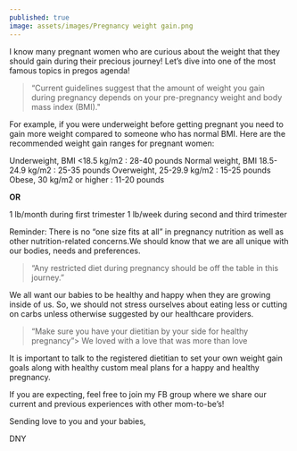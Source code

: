 ```yaml
---
published: true
image: assets/images/Pregnancy weight gain.png
---
```



I know many pregnant women who are curious about the weight that they should gain during their precious journey! Let’s dive into one of the most famous topics in pregos agenda!

> “Current guidelines suggest that the amount of weight you gain during pregnancy depends on your pre-pregnancy weight and body mass index (BMI)."

For example, if you were underweight before getting pregnant you need to gain more weight compared to someone who has normal BMI. Here are the recommended weight gain ranges for pregnant women:


Underweight, BMI <18.5 kg/m2 : 28-40 pounds
Normal weight, BMI 18.5-24.9 kg/m2 : 25-35 pounds
Overweight, 25-29.9 kg/m2 : 15-25 pounds
Obese, 30 kg/m2 or higher : 11-20 pounds

**OR**

1 lb/month during first trimester
1 lb/week during second and third trimester


Reminder: There is no “one size fits at all” in pregnancy nutrition as well as other nutrition-related concerns.We should know that we are all unique with our bodies, needs and preferences. 

> “Any restricted diet during pregnancy should be off the table in this journey.”

 We all want our babies to be healthy and happy when they are growing inside of us. So, we should not stress ourselves about eating less or cutting on carbs unless otherwise suggested by our healthcare providers. 

> “Make sure you have your dietitian by your side for healthy pregnancy”> We loved with a love that was more than love


It is important to talk to the registered dietitian to set your own weight gain goals along with healthy custom meal plans for a happy and healthy pregnancy. 


If you are expecting, feel free to join my FB group where we share our current and previous experiences with other mom-to-be’s! 



Sending love to you and your babies,

DNY
